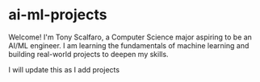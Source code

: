 # ai-ml-projects

Welcome! I'm Tony Scalfaro, a Computer Science major aspiring to be an AI/ML engineer. I am learning the fundamentals of machine learning and building real-world projects
to deepen my skills.

I will update this as I add projects
